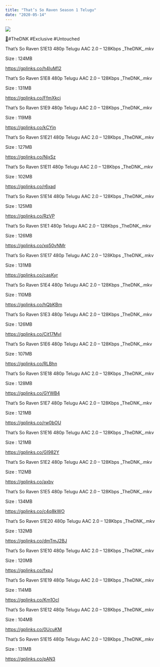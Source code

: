 ```yaml
---
title: "That’s So Raven Season 1 Telugu"
date: "2020-05-14"
---
```


![](https://jiocinemaweb.cdn.jio.com/jioimages.cdn.jio.com/content/entry/dynamiccontent/thumbs/350/-/0/30/22/1543608878942_1543609051823_p_medium.jpg)

[🌟](https://jiocinemaweb.cdn.jio.com/jioimages.cdn.jio.com/content/entry/dynamiccontent/thumbs/350/-/0/30/22/1543608878942_1543609051823_p_medium.jpg)#TheDNK #Exclusive #Untouched

That’s So Raven S1E13 480p Telugu AAC 2.0 – 128Kbps \_TheDNK\_.mkv

Size : 124MB

https://gplinks.co/h4IuM12

That’s So Raven S1E8 480p Telugu AAC 2.0 – 128Kbps \_TheDNK\_.mkv

Size : 131MB

https://gplinks.co/FfmXkcj

That’s So Raven S1E9 480p Telugu AAC 2.0 – 128Kbps \_TheDNK\_.mkv

Size : 119MB

https://gplinks.co/kCYjn

That’s So Raven S1E21 480p Telugu AAC 2.0 – 128Kbps \_TheDNK\_.mkv

Size : 127MB

https://gplinks.co/NjxSz

That’s So Raven S1E11 480p Telugu AAC 2.0 – 128Kbps \_TheDNK\_.mkv

Size : 102MB

https://gplinks.co/r6xad

That’s So Raven S1E14 480p Telugu AAC 2.0 – 128Kbps \_TheDNK\_.mkv

Size : 125MB

https://gplinks.co/RzVP

That’s So Raven S1E1 480p Telugu AAC 2.0 – 128Kbps \_TheDNK\_.mkv

Size : 126MB

https://gplinks.co/xq50vNMr

That’s So Raven S1E17 480p Telugu AAC 2.0 – 128Kbps \_TheDNK\_.mkv

Size : 131MB

https://gplinks.co/casKyr

That’s So Raven S1E4 480p Telugu AAC 2.0 – 128Kbps \_TheDNK\_.mkv

Size : 110MB

https://gplinks.co/hQbKBm

That’s So Raven S1E3 480p Telugu AAC 2.0 – 128Kbps \_TheDNK\_.mkv

Size : 126MB

https://gplinks.co/Cit17MvI

That’s So Raven S1E6 480p Telugu AAC 2.0 – 128Kbps \_TheDNK\_.mkv

Size : 107MB

https://gplinks.co/RLBhn

That’s So Raven S1E18 480p Telugu AAC 2.0 – 128Kbps \_TheDNK\_.mkv

Size : 128MB

https://gplinks.co/GYWB4

That’s So Raven S1E7 480p Telugu AAC 2.0 – 128Kbps \_TheDNK\_.mkv

Size : 121MB

https://gplinks.co/rw0bOU

That’s So Raven S1E16 480p Telugu AAC 2.0 – 128Kbps \_TheDNK\_.mkv

Size : 121MB

https://gplinks.co/GI982Y

That’s So Raven S1E2 480p Telugu AAC 2.0 – 128Kbps \_TheDNK\_.mkv

Size : 112MB

https://gplinks.co/axbv

That’s So Raven S1E5 480p Telugu AAC 2.0 – 128Kbps \_TheDNK\_.mkv

Size : 134MB

https://gplinks.co/c4q8kWO

That’s So Raven S1E20 480p Telugu AAC 2.0 – 128Kbps \_TheDNK\_.mkv

Size : 132MB

https://gplinks.co/dmTmJ2BJ

That’s So Raven S1E10 480p Telugu AAC 2.0 – 128Kbps \_TheDNK\_.mkv

Size : 120MB

https://gplinks.co/fxpJ

That’s So Raven S1E19 480p Telugu AAC 2.0 – 128Kbps \_TheDNK\_.mkv

Size : 114MB

https://gplinks.co/Km1Ocl

That’s So Raven S1E12 480p Telugu AAC 2.0 – 128Kbps \_TheDNK\_.mkv

Size : 104MB

https://gplinks.co/0UcuKM

That’s So Raven S1E15 480p Telugu AAC 2.0 – 128Kbps \_TheDNK\_.mkv

Size : 131MB

https://gplinks.co/pAN3
